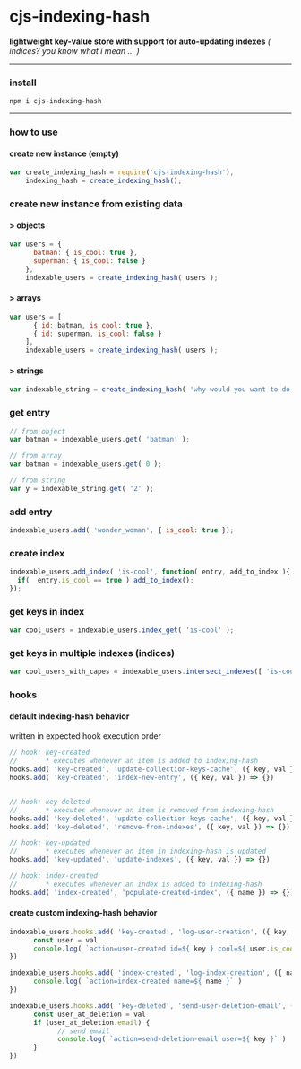 # cjs-indexing-hash
**lightweight key-value store with support for auto-updating indexes** *( indices? you know what i mean ... )*

---

### install
`npm i cjs-indexing-hash`

---

### how to use

#### create new instance (empty)
```js
var create_indexing_hash = require('cjs-indexing-hash'),
    indexing_hash = create_indexing_hash();
```

### create new instance from existing data
#### > objects
```js
var users = {
      batman: { is_cool: true },
      superman: { is_cool: false }
    },
    indexable_users = create_indexing_hash( users );
```
#### > arrays
```js
var users = [
      { id: batman, is_cool: true },
      { id: superman, is_cool: false }
    ],
    indexable_users = create_indexing_hash( users );
```
#### > strings
```js
var indexable_string = create_indexing_hash( 'why would you want to do this? who cares! it works!!!' );
```

### get entry
```js
// from object
var batman = indexable_users.get( 'batman' );

// from array
var batman = indexable_users.get( 0 );

// from string
var y = indexable_string.get( '2' );
```
### add entry
```js
indexable_users.add( 'wonder_woman', { is_cool: true });
```

### create index
```js
indexable_users.add_index( 'is-cool', function( entry, add_to_index ){
  if(  entry.is_cool == true ) add_to_index();
});
```

### get keys in index
```js
var cool_users = indexable_users.index_get( 'is-cool' );
```

### get keys in multiple indexes (indices)
```js
var cool_users_with_capes = indexable_users.intersect_indexes([ 'is-cool', 'has-cape' ]);
```

### hooks

#### default indexing-hash behavior
written in expected hook execution order

```js
// hook: key-created
//       * executes whenever an item is added to indexing-hash
hooks.add( 'key-created', 'update-collection-keys-cache', ({ key, val }) => {})
hooks.add( 'key-created', 'index-new-entry', ({ key, val }) => {})


// hook: key-deleted
//       * executes whenever an item is removed from indexing-hash
hooks.add( 'key-deleted', 'update-collection-keys-cache', ({ key, val }) => {})
hooks.add( 'key-deleted', 'remove-from-indexes', ({ key, val }) => {})

// hook: key-updated
//       * executes whenever an item in indexing-hash is updated
hooks.add( 'key-updated', 'update-indexes', ({ key, val }) => {})

// hook: index-created
//       * executes whenever an index is added to indexing-hash
hooks.add( 'index-created', 'populate-created-index', ({ name }) => {})
```

#### create custom indexing-hash behavior
```js
indexable_users.hooks.add( 'key-created', 'log-user-creation', ({ key, val }) => {
      const user = val
      console.log( `action=user-created id=${ key } cool=${ user.is_cool }` )
})

indexable_users.hooks.add( 'index-created', 'log-index-creation', ({ name }) => {
      console.log( `action=index-created name=${ name }` )
})

indexable_users.hooks.add( 'key-deleted', 'send-user-deletion-email', ({ key, val }) => {
      const user_at_deletion = val
      if (user_at_deletion.email) {
            // send email
            console.log( `action=send-deletion-email user=${ key }` )
      }
})
```
